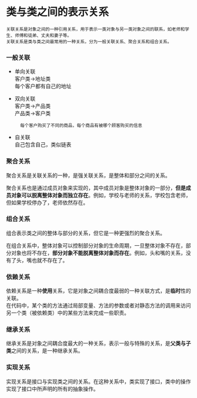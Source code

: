 # 类与类之间的表示关系  

    关联关系是对象之间的一种引用关系，用于表示一类对象与另一类对象之间的联系，如老师和学生、师傅和徒弟、丈夫和妻子等。  
    关联关系是类与类之间最常用的一种关系，分为一般关联关系、聚合关系和组合关系。


### 一般关联  
+ 单向关联  
        客户类->地址类  
        每个客户都有自己的地址
+ 双向关联  
        客户类->产品类  
        产品类->客户类  

        每个客户购买了不同的商品，每个商品有被哪个顾客购买的信息  
+ 自关联  
        自己包含自己，类似链表  

### 聚合关系

聚合关系是关联关系的一种，是强关联关系，是整体和部分之间的关系。  
    
聚合关系也是通过成员对象来实现的，其中成员对象是整体对象的一部分，**但是成员对象可以脱离整体对象而独立存在**。例如，学校与老师的关系，学校包含老师，但如果学校停办了，老师依然存在。  

### 组合关系  

组合表示类之间的整体与部分的关系，但它是一种更强烈的聚合关系。  

在组合关系中，整体对象可以控制部分对象的生命周期，一旦整体对象不存在，部分对象也将不存在，**部分对象不能脱离整体对象而存在**。例如，头和嘴的关系，没有了头，嘴也就不存在了。  

### 依赖关系  

依赖关系是一种**使用**关系，它是对象之间耦合度最弱的一种关联方式，是**临时**性的关联。  
在代码中，某个类的方法通过局部变量、方法的参数或者对静态方法的调用来访问另一个类（被依赖类）中的某些方法来完成一些职责。  

### 继承关系  

继承关系是对象之间耦合度最大的一种关系，表示一般与特殊的关系，是**父类与子类**之间的关系，是一种继承关系。  

### 实现关系  

实现关系是接口与实现类之间的关系。在这种关系中，类实现了接口，类中的操作实现了接口中所声明的所有的抽象操作。  

